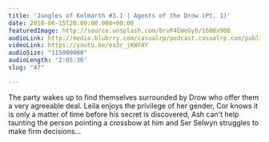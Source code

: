 ```yaml
---
title: 'Jungles of Kelmarth #3.1 | Agents of the Drow (Pt. 1)'
date: 2018-06-15T20:00:00.000+00:00
featuredImage: http://source.unsplash.com/0rvP4EWeGy0/1600x900
audioLink: http://media.blubrry.com/casualrp/podcast.casualrp.com/public/Chapter%203%20Ep.%201%20_%20Agents%20of%20the%20Drow%20(Part%201).mp3
videoLink: https://youtu.be/ea3r_jKWYAY
audioSize: "115000000"
audioLength: '2:05:36'
slug: "47"

---
```

The party wakes up to find themselves surrounded by Drow who offer them a very agreeable deal. Leila enjoys the privilege of her gender, Cor knows it is only a matter of time before his secret is discovered, Ash can't help taunting the person pointing a crossbow at him and Ser Selwyn struggles to make firm decisions...